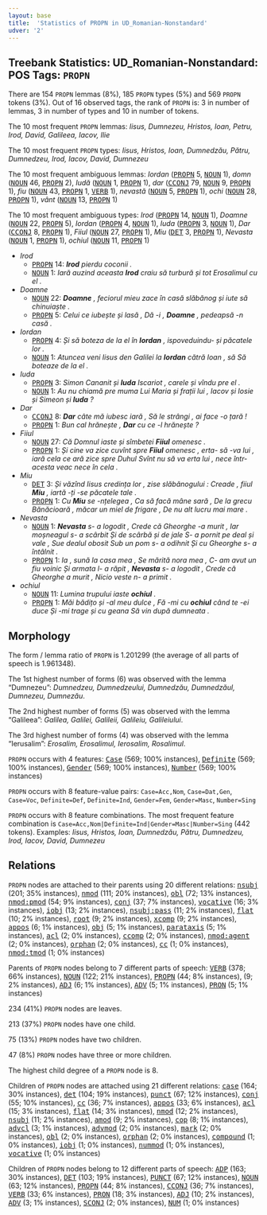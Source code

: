 ```yaml
---
layout: base
title:  'Statistics of PROPN in UD_Romanian-Nonstandard'
udver: '2'
---
```


## Treebank Statistics: UD_Romanian-Nonstandard: POS Tags: `PROPN`

There are 154 `PROPN` lemmas (8%), 185 `PROPN` types (5%) and 569 `PROPN` tokens (3%).
Out of 16 observed tags, the rank of `PROPN` is: 3 in number of lemmas, 3 in number of types and 10 in number of tokens.

The 10 most frequent `PROPN` lemmas: <em>Iisus, Dumnezeu, Hristos, Ioan, Petru, Irod, David, Galileea, Iacov, Ilie</em>

The 10 most frequent `PROPN` types:  <em>Iisus, Hristos, Ioan, Dumnedzău, Pătru, Dumnedzeu, Irod, Iacov, David, Dumnezeu</em>

The 10 most frequent ambiguous lemmas: <em>Iordan</em> (<tt><a href="ro_nonstandard-pos-PROPN.html">PROPN</a></tt> 5, <tt><a href="ro_nonstandard-pos-NOUN.html">NOUN</a></tt> 1), <em>domn</em> (<tt><a href="ro_nonstandard-pos-NOUN.html">NOUN</a></tt> 46, <tt><a href="ro_nonstandard-pos-PROPN.html">PROPN</a></tt> 2), <em>Iudă</em> (<tt><a href="ro_nonstandard-pos-NOUN.html">NOUN</a></tt> 1, <tt><a href="ro_nonstandard-pos-PROPN.html">PROPN</a></tt> 1), <em>dar</em> (<tt><a href="ro_nonstandard-pos-CCONJ.html">CCONJ</a></tt> 79, <tt><a href="ro_nonstandard-pos-NOUN.html">NOUN</a></tt> 9, <tt><a href="ro_nonstandard-pos-PROPN.html">PROPN</a></tt> 1), <em>fiu</em> (<tt><a href="ro_nonstandard-pos-NOUN.html">NOUN</a></tt> 43, <tt><a href="ro_nonstandard-pos-PROPN.html">PROPN</a></tt> 1, <tt><a href="ro_nonstandard-pos-VERB.html">VERB</a></tt> 1), <em>nevastă</em> (<tt><a href="ro_nonstandard-pos-NOUN.html">NOUN</a></tt> 5, <tt><a href="ro_nonstandard-pos-PROPN.html">PROPN</a></tt> 1), <em>ochi</em> (<tt><a href="ro_nonstandard-pos-NOUN.html">NOUN</a></tt> 28, <tt><a href="ro_nonstandard-pos-PROPN.html">PROPN</a></tt> 1), <em>vânt</em> (<tt><a href="ro_nonstandard-pos-NOUN.html">NOUN</a></tt> 13, <tt><a href="ro_nonstandard-pos-PROPN.html">PROPN</a></tt> 1)

The 10 most frequent ambiguous types:  <em>Irod</em> (<tt><a href="ro_nonstandard-pos-PROPN.html">PROPN</a></tt> 14, <tt><a href="ro_nonstandard-pos-NOUN.html">NOUN</a></tt> 1), <em>Doamne</em> (<tt><a href="ro_nonstandard-pos-NOUN.html">NOUN</a></tt> 22, <tt><a href="ro_nonstandard-pos-PROPN.html">PROPN</a></tt> 5), <em>Iordan</em> (<tt><a href="ro_nonstandard-pos-PROPN.html">PROPN</a></tt> 4, <tt><a href="ro_nonstandard-pos-NOUN.html">NOUN</a></tt> 1), <em>Iuda</em> (<tt><a href="ro_nonstandard-pos-PROPN.html">PROPN</a></tt> 3, <tt><a href="ro_nonstandard-pos-NOUN.html">NOUN</a></tt> 1), <em>Dar</em> (<tt><a href="ro_nonstandard-pos-CCONJ.html">CCONJ</a></tt> 8, <tt><a href="ro_nonstandard-pos-PROPN.html">PROPN</a></tt> 1), <em>Fiiul</em> (<tt><a href="ro_nonstandard-pos-NOUN.html">NOUN</a></tt> 27, <tt><a href="ro_nonstandard-pos-PROPN.html">PROPN</a></tt> 1), <em>Miu</em> (<tt><a href="ro_nonstandard-pos-DET.html">DET</a></tt> 3, <tt><a href="ro_nonstandard-pos-PROPN.html">PROPN</a></tt> 1), <em>Nevasta</em> (<tt><a href="ro_nonstandard-pos-NOUN.html">NOUN</a></tt> 1, <tt><a href="ro_nonstandard-pos-PROPN.html">PROPN</a></tt> 1), <em>ochiul</em> (<tt><a href="ro_nonstandard-pos-NOUN.html">NOUN</a></tt> 11, <tt><a href="ro_nonstandard-pos-PROPN.html">PROPN</a></tt> 1)


* <em>Irod</em>
  * <tt><a href="ro_nonstandard-pos-PROPN.html">PROPN</a></tt> 14: <em><b>Irod</b> pierdu coconii .</em>
  * <tt><a href="ro_nonstandard-pos-NOUN.html">NOUN</a></tt> 1: <em>Iară auzind aceasta <b>Irod</b> craiu să turbură și tot Erosalimul cu el .</em>
* <em>Doamne</em>
  * <tt><a href="ro_nonstandard-pos-NOUN.html">NOUN</a></tt> 22: <em><b>Doamne</b> , feciorul mieu zace în casă slăbănog și iute să chinuiaște .</em>
  * <tt><a href="ro_nonstandard-pos-PROPN.html">PROPN</a></tt> 5: <em>Celui ce iubește și lasă , Dă -i , <b>Doamne</b> , pedeapsă -n casă .</em>
* <em>Iordan</em>
  * <tt><a href="ro_nonstandard-pos-PROPN.html">PROPN</a></tt> 4: <em>Și să boteza de la el în <b>Iordan</b> , ispoveduindu- și păcatele lor .</em>
  * <tt><a href="ro_nonstandard-pos-NOUN.html">NOUN</a></tt> 1: <em>Atuncea veni Iisus den Galilei la <b>Iordan</b> cătră Ioan , să Să boteaze de la el .</em>
* <em>Iuda</em>
  * <tt><a href="ro_nonstandard-pos-PROPN.html">PROPN</a></tt> 3: <em>Simon Cananit și <b>Iuda</b> Iscariot , carele și vîndu pre еl .</em>
  * <tt><a href="ro_nonstandard-pos-NOUN.html">NOUN</a></tt> 1: <em>Au nu chiamă pre muma Lui Maria și frații lui , Iacov și Iosie și Simeon și <b>Iuda</b> ?</em>
* <em>Dar</em>
  * <tt><a href="ro_nonstandard-pos-CCONJ.html">CCONJ</a></tt> 8: <em><b>Dar</b> câte mă iubesc iară , Să le strângi , ai face -o țară !</em>
  * <tt><a href="ro_nonstandard-pos-PROPN.html">PROPN</a></tt> 1: <em>Bun cal hrănește , <b>Dar</b> cu ce -l hrănește ?</em>
* <em>Fiiul</em>
  * <tt><a href="ro_nonstandard-pos-NOUN.html">NOUN</a></tt> 27: <em>Că Domnul iaste și sîmbetei <b>Fiiul</b> omenesc .</em>
  * <tt><a href="ro_nonstandard-pos-PROPN.html">PROPN</a></tt> 1: <em>Și cine va zice cuvînt spre <b>Fiiul</b> omenesc , erta- să -va lui , iară cela ce ară zice spre Duhul Svînt nu să va erta lui , nece într- acesta veac nece în cela .</em>
* <em>Miu</em>
  * <tt><a href="ro_nonstandard-pos-DET.html">DET</a></tt> 3: <em>Și văzînd Iisus credința lor , zise slăbănogului : Creade , fiiul <b>Miu</b> , iartă -ți -se păcatele tale .</em>
  * <tt><a href="ro_nonstandard-pos-PROPN.html">PROPN</a></tt> 1: <em>Cu <b>Miu</b> se -nțelegea , Ca să facă mâne sară , De la grecu Bănăcioară , măcar un miel de frigare , De nu alt lucru mai mare .</em>
* <em>Nevasta</em>
  * <tt><a href="ro_nonstandard-pos-NOUN.html">NOUN</a></tt> 1: <em><b>Nevasta</b> s- a logodit , Crede că Gheorghe -a murit , Iar moșneagul s- a scârbit Și de scârbă și de jale S- a pornit pe deal și vale , Sue dealul obosit Sub un pom s- a odihnit Și cu Gheorghe s- a întâlnit .</em>
  * <tt><a href="ro_nonstandard-pos-PROPN.html">PROPN</a></tt> 1: <em>Ia , sună la casa mea , Se mărită nora mea , C- am avut un fiu voinic Și armata l- a răpit , <b>Nevasta</b> s- a logodit , Crede că Gheorghe a murit , Nicio veste n- a primit .</em>
* <em>ochiul</em>
  * <tt><a href="ro_nonstandard-pos-NOUN.html">NOUN</a></tt> 11: <em>Lumina trupului iaste <b>ochiul</b> .</em>
  * <tt><a href="ro_nonstandard-pos-PROPN.html">PROPN</a></tt> 1: <em>Măi bădițo și -al meu dulce , Fă -mi cu <b>ochiul</b> când te -ei duce Și -mi trage și cu geana Să vin după dumneata .</em>

## Morphology

The form / lemma ratio of `PROPN` is 1.201299 (the average of all parts of speech is 1.961348).

The 1st highest number of forms (6) was observed with the lemma “Dumnezeu”: <em>Dumnedzeu, Dumnedzeului, Dumnedzău, Dumnedzăul, Dumnezeu, Dumnezău</em>.

The 2nd highest number of forms (5) was observed with the lemma “Galileea”: <em>Galilea, Galilei, Galileii, Galileiu, Galileiului</em>.

The 3rd highest number of forms (4) was observed with the lemma “Ierusalim”: <em>Erosalim, Erosalimul, Ierosalim, Rosalimul</em>.

`PROPN` occurs with 4 features: <tt><a href="ro_nonstandard-feat-Case.html">Case</a></tt> (569; 100% instances), <tt><a href="ro_nonstandard-feat-Definite.html">Definite</a></tt> (569; 100% instances), <tt><a href="ro_nonstandard-feat-Gender.html">Gender</a></tt> (569; 100% instances), <tt><a href="ro_nonstandard-feat-Number.html">Number</a></tt> (569; 100% instances)

`PROPN` occurs with 8 feature-value pairs: `Case=Acc,Nom`, `Case=Dat,Gen`, `Case=Voc`, `Definite=Def`, `Definite=Ind`, `Gender=Fem`, `Gender=Masc`, `Number=Sing`

`PROPN` occurs with 8 feature combinations.
The most frequent feature combination is `Case=Acc,Nom|Definite=Ind|Gender=Masc|Number=Sing` (442 tokens).
Examples: <em>Iisus, Hristos, Ioan, Dumnedzău, Pătru, Dumnedzeu, Irod, Iacov, David, Dumnezeu</em>


## Relations

`PROPN` nodes are attached to their parents using 20 different relations: <tt><a href="ro_nonstandard-dep-nsubj.html">nsubj</a></tt> (201; 35% instances), <tt><a href="ro_nonstandard-dep-nmod.html">nmod</a></tt> (111; 20% instances), <tt><a href="ro_nonstandard-dep-obl.html">obl</a></tt> (72; 13% instances), <tt><a href="ro_nonstandard-dep-nmod-pmod.html">nmod:pmod</a></tt> (54; 9% instances), <tt><a href="ro_nonstandard-dep-conj.html">conj</a></tt> (37; 7% instances), <tt><a href="ro_nonstandard-dep-vocative.html">vocative</a></tt> (16; 3% instances), <tt><a href="ro_nonstandard-dep-iobj.html">iobj</a></tt> (13; 2% instances), <tt><a href="ro_nonstandard-dep-nsubj-pass.html">nsubj:pass</a></tt> (11; 2% instances), <tt><a href="ro_nonstandard-dep-flat.html">flat</a></tt> (10; 2% instances), <tt><a href="ro_nonstandard-dep-root.html">root</a></tt> (9; 2% instances), <tt><a href="ro_nonstandard-dep-xcomp.html">xcomp</a></tt> (9; 2% instances), <tt><a href="ro_nonstandard-dep-appos.html">appos</a></tt> (6; 1% instances), <tt><a href="ro_nonstandard-dep-obj.html">obj</a></tt> (5; 1% instances), <tt><a href="ro_nonstandard-dep-parataxis.html">parataxis</a></tt> (5; 1% instances), <tt><a href="ro_nonstandard-dep-acl.html">acl</a></tt> (2; 0% instances), <tt><a href="ro_nonstandard-dep-ccomp.html">ccomp</a></tt> (2; 0% instances), <tt><a href="ro_nonstandard-dep-nmod-agent.html">nmod:agent</a></tt> (2; 0% instances), <tt><a href="ro_nonstandard-dep-orphan.html">orphan</a></tt> (2; 0% instances), <tt><a href="ro_nonstandard-dep-cc.html">cc</a></tt> (1; 0% instances), <tt><a href="ro_nonstandard-dep-nmod-tmod.html">nmod:tmod</a></tt> (1; 0% instances)

Parents of `PROPN` nodes belong to 7 different parts of speech: <tt><a href="ro_nonstandard-pos-VERB.html">VERB</a></tt> (378; 66% instances), <tt><a href="ro_nonstandard-pos-NOUN.html">NOUN</a></tt> (122; 21% instances), <tt><a href="ro_nonstandard-pos-PROPN.html">PROPN</a></tt> (44; 8% instances),  (9; 2% instances), <tt><a href="ro_nonstandard-pos-ADJ.html">ADJ</a></tt> (6; 1% instances), <tt><a href="ro_nonstandard-pos-ADV.html">ADV</a></tt> (5; 1% instances), <tt><a href="ro_nonstandard-pos-PRON.html">PRON</a></tt> (5; 1% instances)

234 (41%) `PROPN` nodes are leaves.

213 (37%) `PROPN` nodes have one child.

75 (13%) `PROPN` nodes have two children.

47 (8%) `PROPN` nodes have three or more children.

The highest child degree of a `PROPN` node is 8.

Children of `PROPN` nodes are attached using 21 different relations: <tt><a href="ro_nonstandard-dep-case.html">case</a></tt> (164; 30% instances), <tt><a href="ro_nonstandard-dep-det.html">det</a></tt> (104; 19% instances), <tt><a href="ro_nonstandard-dep-punct.html">punct</a></tt> (67; 12% instances), <tt><a href="ro_nonstandard-dep-conj.html">conj</a></tt> (55; 10% instances), <tt><a href="ro_nonstandard-dep-cc.html">cc</a></tt> (36; 7% instances), <tt><a href="ro_nonstandard-dep-appos.html">appos</a></tt> (33; 6% instances), <tt><a href="ro_nonstandard-dep-acl.html">acl</a></tt> (15; 3% instances), <tt><a href="ro_nonstandard-dep-flat.html">flat</a></tt> (14; 3% instances), <tt><a href="ro_nonstandard-dep-nmod.html">nmod</a></tt> (12; 2% instances), <tt><a href="ro_nonstandard-dep-nsubj.html">nsubj</a></tt> (11; 2% instances), <tt><a href="ro_nonstandard-dep-amod.html">amod</a></tt> (9; 2% instances), <tt><a href="ro_nonstandard-dep-cop.html">cop</a></tt> (8; 1% instances), <tt><a href="ro_nonstandard-dep-advcl.html">advcl</a></tt> (3; 1% instances), <tt><a href="ro_nonstandard-dep-advmod.html">advmod</a></tt> (2; 0% instances), <tt><a href="ro_nonstandard-dep-mark.html">mark</a></tt> (2; 0% instances), <tt><a href="ro_nonstandard-dep-obl.html">obl</a></tt> (2; 0% instances), <tt><a href="ro_nonstandard-dep-orphan.html">orphan</a></tt> (2; 0% instances), <tt><a href="ro_nonstandard-dep-compound.html">compound</a></tt> (1; 0% instances), <tt><a href="ro_nonstandard-dep-iobj.html">iobj</a></tt> (1; 0% instances), <tt><a href="ro_nonstandard-dep-nummod.html">nummod</a></tt> (1; 0% instances), <tt><a href="ro_nonstandard-dep-vocative.html">vocative</a></tt> (1; 0% instances)

Children of `PROPN` nodes belong to 12 different parts of speech: <tt><a href="ro_nonstandard-pos-ADP.html">ADP</a></tt> (163; 30% instances), <tt><a href="ro_nonstandard-pos-DET.html">DET</a></tt> (103; 19% instances), <tt><a href="ro_nonstandard-pos-PUNCT.html">PUNCT</a></tt> (67; 12% instances), <tt><a href="ro_nonstandard-pos-NOUN.html">NOUN</a></tt> (63; 12% instances), <tt><a href="ro_nonstandard-pos-PROPN.html">PROPN</a></tt> (44; 8% instances), <tt><a href="ro_nonstandard-pos-CCONJ.html">CCONJ</a></tt> (36; 7% instances), <tt><a href="ro_nonstandard-pos-VERB.html">VERB</a></tt> (33; 6% instances), <tt><a href="ro_nonstandard-pos-PRON.html">PRON</a></tt> (18; 3% instances), <tt><a href="ro_nonstandard-pos-ADJ.html">ADJ</a></tt> (10; 2% instances), <tt><a href="ro_nonstandard-pos-ADV.html">ADV</a></tt> (3; 1% instances), <tt><a href="ro_nonstandard-pos-SCONJ.html">SCONJ</a></tt> (2; 0% instances), <tt><a href="ro_nonstandard-pos-NUM.html">NUM</a></tt> (1; 0% instances)

